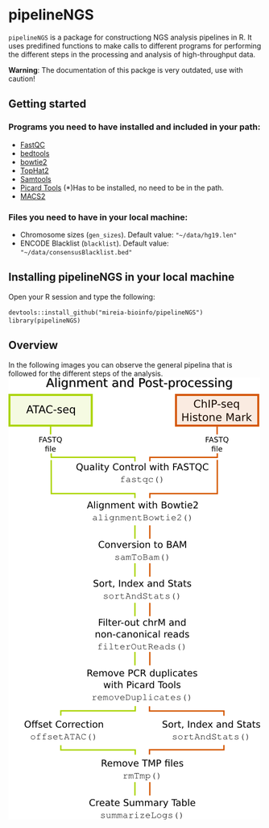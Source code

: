 # pipelineNGS
`pipelineNGS` is a package for constructiong NGS analysis pipelines in R. It uses
predifined functions to make calls to different programs for performing the different 
steps in the processing and analysis of high-throughput data.

**Warning**: The documentation of this packge is very outdated, use with caution!

## Getting started
### Programs you need to have installed and included in your path:
- [FastQC](https://www.bioinformatics.babraham.ac.uk/projects/fastqc/)
- [bedtools](http://bedtools.readthedocs.io/en/latest/)
- [bowtie2](http://bowtie-bio.sourceforge.net/bowtie2/index.shtml)
- [TopHat2](https://ccb.jhu.edu/software/tophat/index.shtml)
- [Samtools](http://www.htslib.org/)
- [Picard Tools](https://broadinstitute.github.io/picard/) (*)Has to be installed, no need to be in the path.
- [MACS2](https://github.com/taoliu/MACS)

### Files you need to have in your local machine:
- Chromosome sizes (`gen_sizes`). Default value: `"~/data/hg19.len"`
- ENCODE Blacklist (`blacklist`). Default value: `"~/data/consensusBlacklist.bed"`

## Installing pipelineNGS in your local machine
Open your R session and type the following:
```
devtools::install_github("mireia-bioinfo/pipelineNGS")
library(pipelineNGS)
```

## Overview
In the following images you can observe the general pipelina that is followed for the different steps of the analysis.
![](vignettes/figures/align_postproc.png) 
